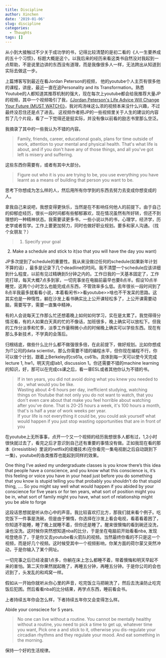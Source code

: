```yaml
---
title: Discipline
author: Xinchen
date: '2019-01-06'
slug: discipline
categories:
  - Thoughts
tags: []
---
```

从小到大接触过不少关于成功学的书，记得比较清楚的是初二看的《人一生要养成的五十个习惯》，标题大概是这个。以我后来的经历来看这类书自然没对我起到一点帮助，不是说里边讲的东西没有道理，而是我像很多人一样，无法跨出从知道到实际去做这一步。

上篇博客写到最近在看Jordan Peterson的视频，
他的youtube个人主页有很多他的课程，讲座，最近一直在追Personality and its Transformation。熟悉Youtube的人都知道其推荐机制的强大，现在每次上youtube都会给我推荐大量JP的视频，其中一个视频吸引了我，[《Jordan Peterson's Life Advice Will Change Your Future (MUST WATCH)》](https://www.youtube.com/watch?v=wqEsTPaUZF0)，我对鸡汤味这么浓的视频本来没什么兴趣，不过最终没忍住还是点了进去。
这视频作者把JP的一些视频里关于人生的建议的内容剪了几个片段，看了一下觉得还是挺实际，并没有像以前看的励志书里那么空泛。

我摘录了其中的一些我认为不错的内容。

>Family, friends, career, educational goals, plans for time outside of work, attention to your mental and physical health. That's what life is about, and if you don't have any of those things, and all you've got left is misery and suffering.

这些东西你需要有，或者有其中大部分。

>Figure out who it is you are trying to be, you use everything you have learnt as a means of building that person you want to be.

思考下你想成为怎么样的人，然后用所有你学到的东西去努力去变成你想变成的人。

拿我自己来说吧，我想变得更快乐，当然是在不影响任何他人的前提下。由于自己的抑郁症经历，很长一段时间都有些郁郁寡欢，现在情况虽然有所好转，但还不到理想的一种精神状态。我需要读更多书，一些小说以外的书，心理学，经济学，历史学或者哲学。工作上要更加努力，同时也做好职业规划。要多和家人沟通。（找个女朋友？）

>1. Specify your goal
2. Make a schedule and stick to it(so that you will have the day you want)

JP多次提到了schedule的重要性。我从来没做过任何的schedule(如果新年计划不算的话) ，最多是记录下几个deadline的时间。我不清楚一个schedule应该详细到什么程度，以前有见过精确到5分钟之内的。工作日我的一天基本固定了，工作完打球，每天大概7点多到家，一切完事坐在电脑前最早也要8点半。假设10点半睡觉，这两个小时怎么也能完成点东西，不管效率多么低。去年很长一段时间到了8点半我最多就看看小说，本着看闲书>>看youtube>>啥也不干发呆的思路。这其实也是一种惰性，躺在沙发上看书确实比上公开课轻松多了，上公开课需要动脑，需要写字，需要一直集中精神，

有的人会说每天工作那么忙还想着晚上如何如何学习，实在是太累了。我觉得得分情况看，有的人如果白天真的忙的不像话，加班很多，晚上确实可以放松下。但我的工作分淡季和忙季，淡季工作量稍微小点的时候晚上确实可以学些东西。现在有那么多新技术，不学真的会落后。

归根结底，做些什么比什么都不做强很多倍，在此前提下，做好规划。比如你想成为IT公司的data scientist，那么你需要不错的编程水平，但你现在编程不行，你可以做个计划，跟着上Berkeley的cs61a, cs61b。具体到每一天可以使今天完成lecture 1, hw1，明天完成lab1, discussion 1。你还需要不错的machine learning的知识，好，那可以在完成cs课之后，看一章ESL或者其他你认为不错的书。


> If in ten years, you did not avoid doing what you knew you needed to do , what would you be like.  
Wasting about 4-6 hours per day, inefficient studying, watching things on Youtube that not only you do not want to watch, that you don't even care about that make you feel horrible about watching after you've done. That is 20-25 hours a week, it's 100 hours a month, that's is half a year of work weeks per year.  
If your life is not everything it could be, you could ask yourself what would happen if you just stop wasting opportunities that are in front of you

在youtube上无所事事，点开一个又一个视频的经历我想很多人都有过，1,2小时很快就过去了，看完之后才意识到自己还有重要的事情没有做。正如我现在看的那本《irresistible》里说的netflix的续播技术(在你看完一集电视剧之后自动跳到下一集)，youtube的各类推荐也能起到同样的效果。

>
One thing I’ve asked my undergraduate classes is you know there’s this idea that  people have a conscience, and you know what this conscience is, it’s this feeling or voice you have in your head just before you do something that you know is stupid telling you that probably you shouldn’t do that stupid thing, ….
So you might say well what would happen if you abided by your conscience for five years or for ten years, what sort of position might you be in, what sort of family might you have, what sort of relationship might you be able to forge

这段话思想就是听从你心中的声音。我比较喜欢打比方，那我们就来看个例子。吃完饭下一件事是洗碗，但是由于懒惰，你选择在沙发上看会电视，看着看着困了，你知道不能睡，睡了晚上就睡不着，但你还是睡了。醒来很懊悔的看到碗还没洗，澡也没洗。这时候你突然想知道nba的比分，于是坐在电脑前开始看看nba, 发现哈登绝杀了，于是你又去youtube看火箭队的视频。当然最终你看的不只是这一个视频，而是好几个视频。这时候受其中一个视频影响，你某方面的荷尔蒙又突然冲动，于是你输入了某个网址。

一切完事之后已经凌晨1点多，你躺在床上怎么都睡不着，带着懊悔和明天早起不来的害怕。第二天你果然就起晚了，再睡五分钟，再睡五分钟。于是你公司的会也迟到了，头发乱的和鸡窝一样。

假如从一开始你就听从你心里的声音，吃完饭立马把碗洗了，然后去洗澡防止吃完饭后犯困。然后看看nba的比分结果，再学点东西，睡前看会书。

上者持续五年你会怎么样，下者持续五年你又会变得怎么样。

Abide your consciece for 5 years. 

> No one can live without a routine. You cannot be mentally healthy without a routine, you need to pick a time to get up, whatever time you want,  Pick one a and stick to it, otherwise you dis-regulate your circadian rhythms and they regulate your mood. And eat something in the morning.

保持一个好的生活规律。
